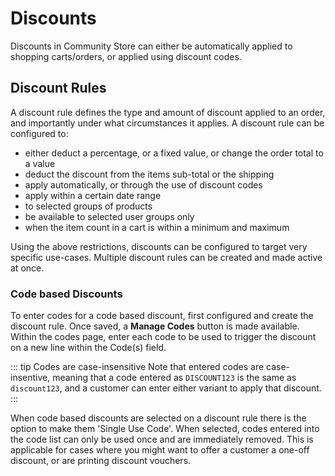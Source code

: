 # Discounts

Discounts in Community Store can either be automatically applied to shopping carts/orders, or applied using discount codes.

## Discount Rules

A discount rule defines the type and amount of discount applied to an order, and importantly under what circumstances it applies.
A discount rule can be configured to:
- either deduct a percentage, or a fixed value, or change the order total to a value
- deduct the discount from the items sub-total or the shipping
- apply automatically, or through the use of discount codes
- apply within a certain date range
- to selected groups of products
- be available to selected user groups only
- when the item count in a cart is within a minimum and maximum

Using the above restrictions, discounts can be configured to target very specific use-cases. Multiple discount rules can be created and made active at once.

### Code based Discounts
To enter codes for a code based discount, first configured and create the discount rule. Once saved, a **Manage Codes** button is made available. Within the codes page, enter each code to be used to trigger the discount on a new line within the Code(s) field.

::: tip Codes are case-insensitive
Note that entered codes are case-insentive, meaning that a code entered as `DISCOUNT123` is the same as `discount123`, and a customer can enter either variant to apply that discount.
:::

When code based discounts are selected on a discount rule there is the option to make them 'Single Use Code'.
When selected, codes entered into the code list can only be used once and are immediately removed. This is applicable for cases where you might want to offer a customer a one-off discount, or are printing discount vouchers. 
